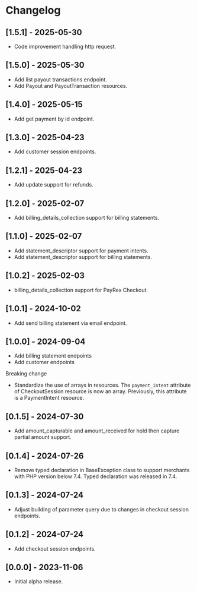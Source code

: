 # Changelog

## [1.5.1] - 2025-05-30
- Code improvement handling http request.

## [1.5.0] - 2025-05-30

- Add list payout transactions endpoint.
- Add Payout and PayoutTransaction resources.

## [1.4.0] - 2025-05-15

- Add get payment by id endpoint.

## [1.3.0] - 2025-04-23

- Add customer session endpoints.

## [1.2.1] - 2025-04-23

- Add update support for refunds.

## [1.2.0] - 2025-02-07

- Add billing_details_collection support for billing statements.

## [1.1.0] - 2025-02-07

- Add statement_descriptor support for payment intents.
- Add statement_descriptor support for billing statements.

## [1.0.2] - 2025-02-03

- billing_details_collection support for PayRex Checkout.

## [1.0.1] - 2024-10-02

- Add send billing statement via email endpoint.

## [1.0.0] - 2024-09-04

- Add billing statement endpoints
- Add customer endpoints

Breaking change
- Standardize the use of arrays in resources. The `payment_intent` attribute of CheckoutSession resource is now an array. Previously, this attribute is a PaymentIntent resource.

## [0.1.5] - 2024-07-30

- Add amount_capturable and amount_received for hold then capture partial amount support.

## [0.1.4] - 2024-07-26

- Remove typed declaration in BaseException class to support merchants with PHP version below 7.4. Typed declaration was released in 7.4.

## [0.1.3] - 2024-07-24

- Adjust building of parameter query due to changes in checkout session endpoints.

## [0.1.2] - 2024-07-24

- Add checkout session endpoints.

## [0.0.0] - 2023-11-06

- Initial alpha release.
